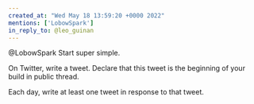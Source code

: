 ```yaml
---
created_at: "Wed May 18 13:59:20 +0000 2022"
mentions: ['LobowSpark']
in_reply_to: @leo_guinan
---
```


@LobowSpark Start super simple.

On Twitter, write a tweet. Declare that this tweet is the beginning of your build in public thread.

Each day, write at least one tweet in response to that tweet.